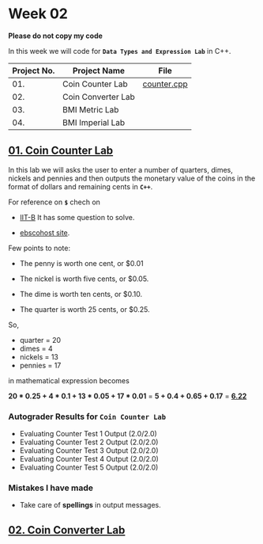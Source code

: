 # Week 02

**Please do not copy my code**

In this week we will code for **`Data Types and Expression Lab`** in C++.

| Project No. | Project Name | File |
|---|---|---|
| 01. | Coin Counter Lab | [counter.cpp](counter01.cpp) |
| 02. | Coin Converter Lab | |
| 03. | BMI Metric Lab | |
| 04. | BMI Imperial Lab | |


## <u>01. Coin Counter Lab</u>

In this lab we will asks the user to enter a number of quarters, dimes, nickels and pennies and then outputs the monetary value of the coins in the format of dollars and remaining cents in **`C++`**.

For reference on **`$`** chech on 

- [IIT-B](https://www.it.iitb.ac.in/~vijaya/ssrvm/worksheetscd/getWorksheets.com/Math/moneydoc.pdf) It has some question to solve.

- [ebscohost site](https://www.ebscohost.com/assets-sample-content/ell_math-currency.pdf).

Few points to note:

- The penny is worth one cent, or $0.01

- The nickel is worth five cents, or $0.05.

- The dime is worth ten cents, or $0.10.

- The quarter is worth 25 cents, or $0.25.

So, 
- quarter = 20
- dimes = 4
- nickels = 13 
- pennies = 17

in mathematical expression becomes

**20 * 0.25 + 4 * 0.1 + 13 * 0.05 + 17 * 0.01** = **5 + 0.4 + 0.65 + 0.17** = <u>**6.22**</u>

### Autograder Results for `Coin Counter Lab`

- Evaluating Counter Test 1 Output (2.0/2.0)
- Evaluating Counter Test 2 Output (2.0/2.0)
- Evaluating Counter Test 3 Output (2.0/2.0)
- Evaluating Counter Test 4 Output (2.0/2.0)
- Evaluating Counter Test 5 Output (2.0/2.0)

### Mistakes I have made

- Take care of **spellings** in output messages.

## <u>02. Coin Converter Lab</u>

